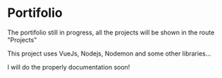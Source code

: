 # Portifolio

The portifolio still in progress, all the projects will be shown in the route "Projects"

This project uses VueJs, Nodejs, Nodemon and some other libraries...

I will do the properly documentation soon!